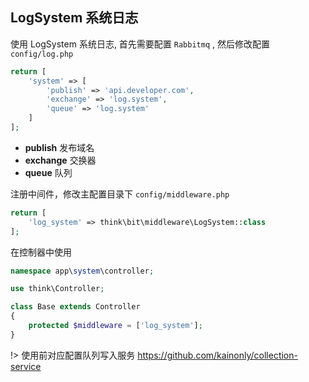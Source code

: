 ## LogSystem 系统日志

使用 LogSystem 系统日志, 首先需要配置 `Rabbitmq` , 然后修改配置 `config/log.php`

```php
return [
    'system' => [
        'publish' => 'api.developer.com',
        'exchange' => 'log.system',
        'queue' => 'log.system'
    ]
];
```

- **publish** 发布域名
- **exchange** 交换器
- **queue** 队列

注册中间件，修改主配置目录下 `config/middleware.php`

```php
return [
    'log_system' => think\bit\middleware\LogSystem::class
];
```

在控制器中使用

```php
namespace app\system\controller;

use think\Controller;

class Base extends Controller
{
    protected $middleware = ['log_system'];
}
```

!> 使用前对应配置队列写入服务 https://github.com/kainonly/collection-service